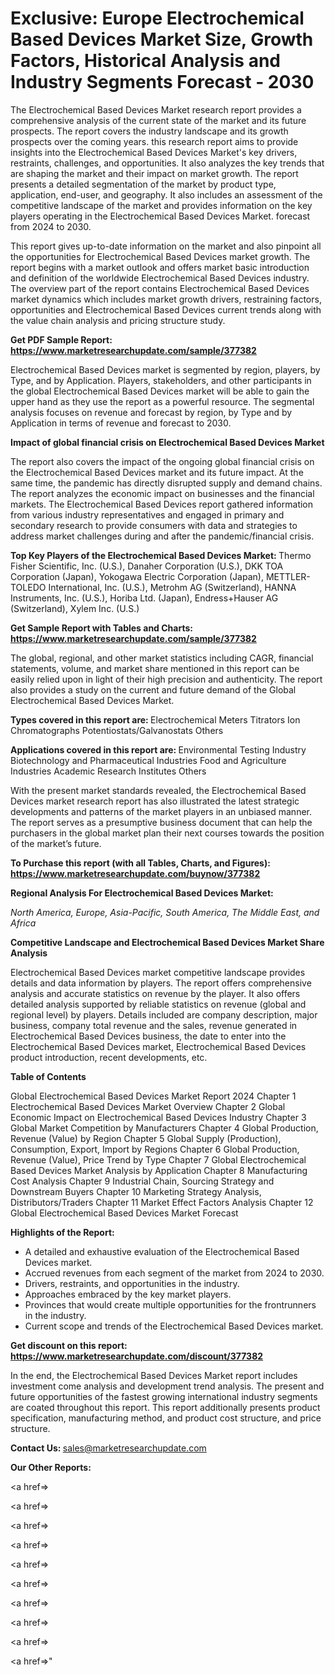 # Exclusive: Europe Electrochemical Based Devices Market Size, Growth Factors, Historical Analysis and Industry Segments Forecast - 2030

The Electrochemical Based Devices Market research report provides a comprehensive analysis of the current state of the market and its future prospects. The report covers the industry landscape and its growth prospects over the coming years. this research report aims to provide insights into the Electrochemical Based Devices Market's key drivers, restraints, challenges, and opportunities. It also analyzes the key trends that are shaping the market and their impact on market growth. The report presents a detailed segmentation of the market by product type, application, end-user, and geography. It also includes an assessment of the competitive landscape of the market and provides information on the key players operating in the Electrochemical Based Devices Market. forecast from 2024 to 2030.

This report gives up-to-date information on the market and also pinpoint all the opportunities for Electrochemical Based Devices market growth. The report begins with a market outlook and offers market basic introduction and definition of the worldwide Electrochemical Based Devices industry. The overview part of the report contains Electrochemical Based Devices market dynamics which includes market growth drivers, restraining factors, opportunities and Electrochemical Based Devices current trends along with the value chain analysis and pricing structure study.

<strong><b>Get PDF Sample Report: <a href=https://www.marketresearchupdate.com/sample/377382>https://www.marketresearchupdate.com/sample/377382</a></b></strong>

Electrochemical Based Devices market is segmented by region, players, by Type, and by Application. Players, stakeholders, and other participants in the global Electrochemical Based Devices market will be able to gain the upper hand as they use the report as a powerful resource. The segmental analysis focuses on revenue and forecast by region, by Type and by Application in terms of revenue and forecast to 2030.

<strong><b>Impact of global financial crisis on Electrochemical Based Devices Market</b></strong>

The report also covers the impact of the ongoing global financial crisis on the Electrochemical Based Devices market and its future impact. At the same time, the pandemic has directly disrupted supply and demand chains. The report analyzes the economic impact on businesses and the financial markets. The Electrochemical Based Devices report gathered information from various industry representatives and engaged in primary and secondary research to provide consumers with data and strategies to address market challenges during and after the pandemic/financial crisis.

<strong><b>Top Key Players of the Electrochemical Based Devices Market:
</b></strong>Thermo Fisher Scientific, Inc. (U.S.), Danaher Corporation (U.S.), DKK TOA Corporation (Japan), Yokogawa Electric Corporation (Japan), METTLER-TOLEDO International, Inc. (U.S.), Metrohm AG (Switzerland), HANNA Instruments, Inc. (U.S.), Horiba Ltd. (Japan), Endress+Hauser AG (Switzerland), Xylem Inc. (U.S.)<strong><b>
</b></strong>

<strong><b>Get Sample Report with Tables and Charts: <a href=https://www.marketresearchupdate.com/sample/377382>https://www.marketresearchupdate.com/sample/377382</a></b></strong>

The global, regional, and other market statistics including CAGR, financial statements, volume, and market share mentioned in this report can be easily relied upon in light of their high precision and authenticity. The report also provides a study on the current and future demand of the Global Electrochemical Based Devices Market.

<strong><b>Types covered in this report are:
</b></strong>Electrochemical Meters
Titrators
Ion Chromatographs
Potentiostats/Galvanostats
Others<strong><b>
</b></strong>

<strong><b>Applications covered in this report are:
</b></strong>Environmental Testing Industry
Biotechnology and Pharmaceutical Industries
Food and Agriculture Industries
Academic Research Institutes
Others<strong><b>
</b></strong>

With the present market standards revealed, the Electrochemical Based Devices market research report has also illustrated the latest strategic developments and patterns of the market players in an unbiased manner. The report serves as a presumptive business document that can help the purchasers in the global market plan their next courses towards the position of the market’s future.

<strong><b>To Purchase this report (with all Tables, Charts, and Figures): <a href=https://www.marketresearchupdate.com/buynow/377382>https://www.marketresearchupdate.com/buynow/377382</a></b></strong>

<strong><b>Regional Analysis For Electrochemical Based Devices Market:</b></strong>

<em><i>North America, Europe, Asia-Pacific, South America, The Middle East, and Africa</i></em>

<strong><b>Competitive Landscape and Electrochemical Based Devices Market Share Analysis</b></strong>

Electrochemical Based Devices market competitive landscape provides details and data information by players. The report offers comprehensive analysis and accurate statistics on revenue by the player. It also offers detailed analysis supported by reliable statistics on revenue (global and regional level) by players. Details included are company description, major business, company total revenue and the sales, revenue generated in Electrochemical Based Devices business, the date to enter into the Electrochemical Based Devices market, Electrochemical Based Devices product introduction, recent developments, etc.

<strong><b>Table of Contents</b></strong>

Global Electrochemical Based Devices Market Report 2024
Chapter 1 Electrochemical Based Devices Market Overview
Chapter 2 Global Economic Impact on Electrochemical Based Devices Industry
Chapter 3 Global Market Competition by Manufacturers
Chapter 4 Global Production, Revenue (Value) by Region
Chapter 5 Global Supply (Production), Consumption, Export, Import by Regions
Chapter 6 Global Production, Revenue (Value), Price Trend by Type
Chapter 7 Global Electrochemical Based Devices Market Analysis by Application
Chapter 8 Manufacturing Cost Analysis
Chapter 9 Industrial Chain, Sourcing Strategy and Downstream Buyers
Chapter 10 Marketing Strategy Analysis, Distributors/Traders
Chapter 11 Market Effect Factors Analysis
Chapter 12 Global Electrochemical Based Devices Market Forecast

<strong><b>Highlights of the Report:</b></strong>

- A detailed and exhaustive evaluation of the Electrochemical Based Devices market.
- Accrued revenues from each segment of the market from 2024 to 2030.
- Drivers, restraints, and opportunities in the industry.
- Approaches embraced by the key market players.
- Provinces that would create multiple opportunities for the frontrunners in the industry.
- Current scope and trends of the Electrochemical Based Devices market.

<strong><b>Get discount on this report: <a href=https://www.marketresearchupdate.com/discount/377382>https://www.marketresearchupdate.com/discount/377382</a></b></strong>

In the end, the Electrochemical Based Devices Market report includes investment come analysis and development trend analysis. The present and future opportunities of the fastest growing international industry segments are coated throughout this report. This report additionally presents product specification, manufacturing method, and product cost structure, and price structure.

<strong><b>Contact Us:
</b></strong>sales@marketresearchupdate.com

<strong>Our Other Reports:</strong>

<a href=></a>

<a href=></a>

<a href=></a>

<a href=></a>

<a href=></a>

<a href=></a>

<a href=></a>

<a href=></a>

<a href=></a>

<a href=></a>"
